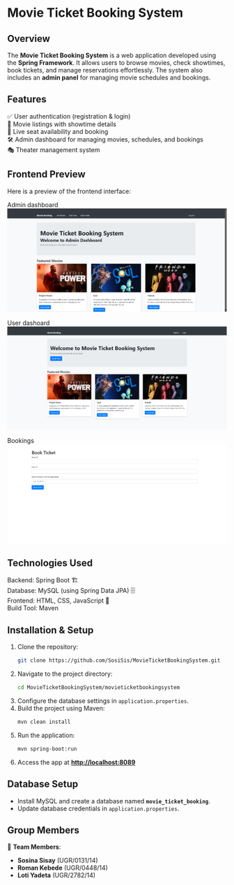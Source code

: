 # Movie Ticket Booking System

## Overview
The **Movie Ticket Booking System** is a web application developed using the **Spring Framework**. It allows users to browse movies, check showtimes, book tickets, and manage reservations effortlessly. The system also includes an **admin panel** for managing movie schedules and bookings.

## Features
✅ User authentication (registration & login)  
🎥 Movie listings with showtime details  
🎫 Live seat availability and booking  
🛠️ Admin dashboard for managing movies, schedules, and bookings  
🎭 Theater management system  

## Frontend Preview
Here is a preview of the frontend interface:

 Admin dashboard
![Frontend Screenshot](movieticketbookingsystem/src/main/webapp/assets/frontend-screenshot/admin-dashboard.png)

User dashoard
![Frontend Screenshot](movieticketbookingsystem/src/main/webapp/assets/frontend-screenshot/user-dashboard.png)

Bookings
![Frontend Screenshot](movieticketbookingsystem/src/main/webapp/assets/frontend-screenshot/booking.png)




## Technologies Used
Backend: Spring Boot 🏗️  
Database: MySQL (using Spring Data JPA) 🗄️  
Frontend: HTML, CSS, JavaScript 🎨  
Build Tool: Maven 

## Installation & Setup

1. Clone the repository:
   ```sh
   git clone https://github.com/SosiSis/MovieTicketBookingSystem.git
   ```
2. Navigate to the project directory:
   ```sh
   cd MovieTicketBookingSystem/movieticketbookingsystem
   ```
3. Configure the database settings in `application.properties`.
4. Build the project using Maven:
   ```sh
   mvn clean install
   ```
5. Run the application:
   ```sh
   mvn spring-boot:run
   ```
6. Access the app at **[http://localhost:8089](http://localhost:8089)**

## Database Setup

- Install MySQL and create a database named **`movie_ticket_booking`**.
- Update database credentials in `application.properties`.

## Group Members
👥 **Team Members**:
- **Sosina Sisay** (UGR/0131/14)
- **Roman Kebede** (UGR/0448/14)
- **Loti Yadeta** (UGR/2782/14)